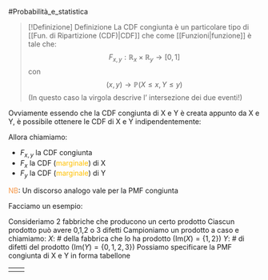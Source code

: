 #Probabilità_e_statistica 
>[!Definizione]  Definizione
>La CDF congiunta è un particolare tipo di [[Fun. di Ripartizione (CDF)|CDF]] che come [[Funzioni|funzione]] è tale che:
>$$F_{x,y}:\mathbb{R}_{x}\times\mathbb{R}_{y}\to[0,1]$$
>con
>$$(x,y)\to\mathbb{P}(X\leq x, Y\leq y)$$
>(In questo caso la virgola descrive l’ intersezione dei due eventi!)

Ovviamente essendo che la CDF congiunta di X e Y è creata appunto da X e Y, è possibile ottenere le CDF di X e Y indipendentemente:

Allora chiamiamo:
- $F_{x,y}$ la CDF congiunta
- $F_{x}$ la CDF (<font color="#ffc000">marginale</font>) di X
- $F_{y}$ la CDF (<font color="#ffc000">marginale</font>) di Y

<font color="#f79646">NB</font>: Un discorso analogo vale per la PMF congiunta

Facciamo un esempio:

Consideriamo 2 fabbriche che producono un certo prodotto
Ciascun prodotto può avere 0,1,2 o 3 difetti
Campioniamo un prodotto a caso e chiamiamo:
$X$: $\#$ della fabbrica che lo ha prodotto ($\mathrm{Im}(X)=\{1,2\}$)
$Y$: $\#$ di difetti del prodotto ($\mathrm{Im}(Y)=\{0,1,2,3\}$)
Possiamo specificare la PMF congiunta di X e Y in forma tabellone


|     |     |
| --- | --- |
|     |     |
